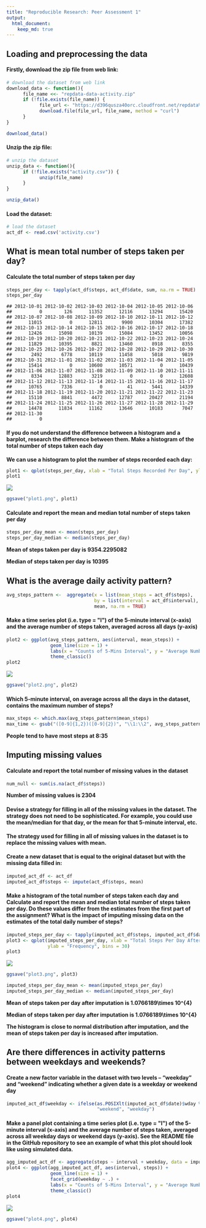 ```yaml
---
title: "Reproducible Research: Peer Assessment 1"
output: 
  html_document:
    keep_md: true
---
```




## Loading and preprocessing the data

#### Firstly, download the zip file from web link:


```r
# download the dataset from web link
download_data <- function(){      
      file_name <<- "repdata-data-activity.zip"
      if (!file.exists(file_name)) {
            file_url <- "https://d396qusza40orc.cloudfront.net/repdata%2Fdata%2Factivity.zip"
            download.file(file_url, file_name, method = "curl")
      }
}

download_data()
```

#### Unzip the zip file:


```r
# unzip the dataset
unzip_data <- function(){
      if (!file.exists("activity.csv")) {
            unzip(file_name)
      }
}

unzip_data()
```

#### Load the dataset:


```r
# load the dataset
act_df <- read.csv('activity.csv')
```


## What is mean total number of steps taken per day?

#### Calculate the total number of steps taken per day


```r
steps_per_day <- tapply(act_df$steps, act_df$date, sum, na.rm = TRUE)
steps_per_day
```

```
## 2012-10-01 2012-10-02 2012-10-03 2012-10-04 2012-10-05 2012-10-06 
##          0        126      11352      12116      13294      15420 
## 2012-10-07 2012-10-08 2012-10-09 2012-10-10 2012-10-11 2012-10-12 
##      11015          0      12811       9900      10304      17382 
## 2012-10-13 2012-10-14 2012-10-15 2012-10-16 2012-10-17 2012-10-18 
##      12426      15098      10139      15084      13452      10056 
## 2012-10-19 2012-10-20 2012-10-21 2012-10-22 2012-10-23 2012-10-24 
##      11829      10395       8821      13460       8918       8355 
## 2012-10-25 2012-10-26 2012-10-27 2012-10-28 2012-10-29 2012-10-30 
##       2492       6778      10119      11458       5018       9819 
## 2012-10-31 2012-11-01 2012-11-02 2012-11-03 2012-11-04 2012-11-05 
##      15414          0      10600      10571          0      10439 
## 2012-11-06 2012-11-07 2012-11-08 2012-11-09 2012-11-10 2012-11-11 
##       8334      12883       3219          0          0      12608 
## 2012-11-12 2012-11-13 2012-11-14 2012-11-15 2012-11-16 2012-11-17 
##      10765       7336          0         41       5441      14339 
## 2012-11-18 2012-11-19 2012-11-20 2012-11-21 2012-11-22 2012-11-23 
##      15110       8841       4472      12787      20427      21194 
## 2012-11-24 2012-11-25 2012-11-26 2012-11-27 2012-11-28 2012-11-29 
##      14478      11834      11162      13646      10183       7047 
## 2012-11-30 
##          0
```


#### If you do not understand the difference between a histogram and a barplot, research the difference between them. Make a histogram of the total number of steps taken each day

**We can use a histogram to plot the number of steps recorded each day:**


```r
plot1 <- qplot(steps_per_day, xlab = "Total Steps Recorded Per Day", ylab = "Frequency", bins = 30)
plot1
```

![](PA1_template_files/figure-html/unnamed-chunk-6-1.png)<!-- -->

```r
ggsave("plot1.png", plot1)
```

#### Calculate and report the mean and median total number of steps taken per day


```r
steps_per_day_mean <- mean(steps_per_day)
steps_per_day_median <- median(steps_per_day)
```
**Mean of steps taken per day is 9354.2295082**

**Median of steps taken per day is 10395**

## What is the average daily activity pattern?


```r
avg_steps_pattern <-  aggregate(x = list(mean_steps = act_df$steps),
                                by = list(interval = act_df$interval),
                                mean, na.rm = TRUE)
```

#### Make a time series plot (i.e. type = "l") of the 5-minute interval (x-axis) and the average number of steps taken, averaged across all days (y-axis)


```r
plot2 <- ggplot(avg_steps_pattern, aes(interval, mean_steps)) +
                geom_line(size = 1) +
                labs(x = "Counts of 5-Mins Interval", y = "Average Number of Steps") +
                theme_classic()
plot2
```

![](PA1_template_files/figure-html/unnamed-chunk-9-1.png)<!-- -->

```r
ggsave("plot2.png", plot2)
```

#### Which 5-minute interval, on average across all the days in the dataset, contains the maximum number of steps?


```r
max_steps <- which.max(avg_steps_pattern$mean_steps)
max_time <- gsub("([0-9]{1,2})([0-9]{2})", "\\1:\\2", avg_steps_pattern[max_steps, 'interval'])
```

**People tend to have most steps at 8:35**

## Imputing missing values

#### Calculate and report the total number of missing values in the dataset


```r
num_null <- sum(is.na(act_df$steps))
```

**Number of missing values is 2304**

#### Devise a strategy for filling in all of the missing values in the dataset. The strategy does not need to be sophisticated. For example, you could use the mean/median for that day, or the mean for that 5-minute interval, etc.

**The strategy used for filling in all of missing values in the dataset is to replace the missing values with mean.**

#### Create a new dataset that is equal to the original dataset but with the missing data filled in:


```r
imputed_act_df <- act_df
imputed_act_df$steps <- impute(act_df$steps, mean)
```

#### Make a histogram of the total number of steps taken each day and Calculate and report the mean and median total number of steps taken per day. Do these values differ from the estimates from the first part of the assignment? What is the impact of imputing missing data on the estimates of the total daily number of steps?


```r
imputed_steps_per_day <- tapply(imputed_act_df$steps, imputed_act_df$date, sum)
plot3 <- qplot(imputed_steps_per_day, xlab = "Total Steps Per Day After Imputation", 
               ylab = "Frequency", bins = 30)
plot3
```

![](PA1_template_files/figure-html/unnamed-chunk-13-1.png)<!-- -->

```r
ggsave("plot3.png", plot3)
```


```r
imputed_steps_per_day_mean <- mean(imputed_steps_per_day)
imputed_steps_per_day_median <- median(imputed_steps_per_day)
```

**Mean of steps taken per day after imputation is 1.0766189\times 10^{4}**

**Median of steps taken per day after imputation is 1.0766189\times 10^{4}**

**The histogram is close to normal distribution after imputation, and the mean of steps taken per day is increased after imputation.**

## Are there differences in activity patterns between weekdays and weekends?

#### Create a new factor variable in the dataset with two levels – “weekday” and “weekend” indicating whether a given date is a weekday or weekend day

```r
imputed_act_df$weekday <- ifelse(as.POSIXlt(imputed_act_df$date)$wday %in% c(0, 6), 
                                 "weekend", "weekday")
```

#### Make a panel plot containing a time series plot (i.e. type = "l") of the 5-minute interval (x-axis) and the average number of steps taken, averaged across all weekday days or weekend days (y-axis). See the README file in the GitHub repository to see an example of what this plot should look like using simulated data.


```r
agg_imputed_act_df <- aggregate(steps ~ interval + weekday, data = imputed_act_df, mean)
plot4 <- ggplot(agg_imputed_act_df, aes(interval, steps)) +
                geom_line(size = 1) +
                facet_grid(weekday ~ .) +
                labs(x = "Counts of 5-Mins Interval", y = "Average Number of Steps") +
                theme_classic()
plot4
```

![](PA1_template_files/figure-html/unnamed-chunk-16-1.png)<!-- -->

```r
ggsave("plot4.png", plot4)
```

